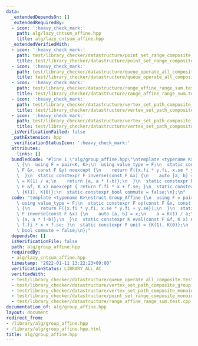 ```yaml
---
data:
  _extendedDependsOn: []
  _extendedRequiredBy:
  - icon: ':heavy_check_mark:'
    path: alg/lazy_cntsum_affine.hpp
    title: alg/lazy_cntsum_affine.hpp
  _extendedVerifiedWith:
  - icon: ':heavy_check_mark:'
    path: test/library_checker/datastructure/point_set_range_composite_monoid.test.cpp
    title: test/library_checker/datastructure/point_set_range_composite_monoid.test.cpp
  - icon: ':heavy_check_mark:'
    path: test/library_checker/datastructure/queue_operate_all_composite.test.cpp
    title: test/library_checker/datastructure/queue_operate_all_composite.test.cpp
  - icon: ':heavy_check_mark:'
    path: test/library_checker/datastructure/range_affine_range_sum.test.cpp
    title: test/library_checker/datastructure/range_affine_range_sum.test.cpp
  - icon: ':heavy_check_mark:'
    path: test/library_checker/datastructure/vertex_set_path_composite_group.test.cpp
    title: test/library_checker/datastructure/vertex_set_path_composite_group.test.cpp
  - icon: ':heavy_check_mark:'
    path: test/library_checker/datastructure/vertex_set_path_composite_monoid.test.cpp
    title: test/library_checker/datastructure/vertex_set_path_composite_monoid.test.cpp
  _isVerificationFailed: false
  _pathExtension: hpp
  _verificationStatusIcon: ':heavy_check_mark:'
  attributes:
    links: []
  bundledCode: "#line 1 \"alg/group_affine.hpp\"\ntemplate <typename K>\nstruct Group_Affine\
    \ {\n  using F = pair<K, K>;\n  using value_type = F;\n  static constexpr F op(const\
    \ F &x, const F &y) noexcept {\n    return F({x.fi * y.fi, x.se * y.fi + y.se});\n\
    \  }\n  static constexpr F inverse(const F &x) {\n    auto [a, b] = x;\n    a\
    \ = K(1) / a;\n    return {a, a * (-b)};\n  }\n  static constexpr K eval(const\
    \ F &f, K x) noexcept { return f.fi * x + f.se; }\n  static constexpr F unit =\
    \ {K(1), K(0)};\n  static constexpr bool commute = false;\n};\n"
  code: "template <typename K>\nstruct Group_Affine {\n  using F = pair<K, K>;\n \
    \ using value_type = F;\n  static constexpr F op(const F &x, const F &y) noexcept\
    \ {\n    return F({x.fi * y.fi, x.se * y.fi + y.se});\n  }\n  static constexpr\
    \ F inverse(const F &x) {\n    auto [a, b] = x;\n    a = K(1) / a;\n    return\
    \ {a, a * (-b)};\n  }\n  static constexpr K eval(const F &f, K x) noexcept { return\
    \ f.fi * x + f.se; }\n  static constexpr F unit = {K(1), K(0)};\n  static constexpr\
    \ bool commute = false;\n};"
  dependsOn: []
  isVerificationFile: false
  path: alg/group_affine.hpp
  requiredBy:
  - alg/lazy_cntsum_affine.hpp
  timestamp: '2022-01-11 13:22:23+09:00'
  verificationStatus: LIBRARY_ALL_AC
  verifiedWith:
  - test/library_checker/datastructure/queue_operate_all_composite.test.cpp
  - test/library_checker/datastructure/vertex_set_path_composite_group.test.cpp
  - test/library_checker/datastructure/vertex_set_path_composite_monoid.test.cpp
  - test/library_checker/datastructure/point_set_range_composite_monoid.test.cpp
  - test/library_checker/datastructure/range_affine_range_sum.test.cpp
documentation_of: alg/group_affine.hpp
layout: document
redirect_from:
- /library/alg/group_affine.hpp
- /library/alg/group_affine.hpp.html
title: alg/group_affine.hpp
---
```

